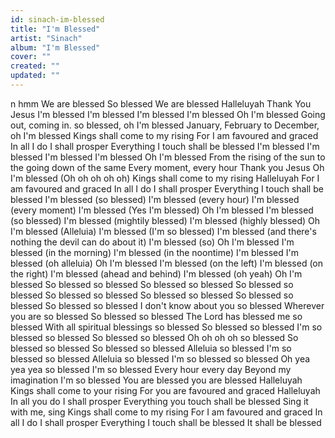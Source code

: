 ```yaml
---
id: sinach-im-blessed
title: "I'm Blessed"
artist: "Sinach"
album: "I'm Blessed"
cover: ""
created: ""
updated: ""
---
```


n hmm
We are blessed
So blessed
We are blessed
Halleluyah
Thank You Jesus
I'm blessed
I'm blessed
I'm blessed
I'm blessed
Oh I'm blessed
Going out, coming in. so blessed, oh I'm blessed
January, February to December, oh I'm blessed
Kings shall come to my rising
For I am favoured and graced
In all I do I shall prosper
Everything I touch shall be blessed
I'm blessed
I'm blessed
I'm blessed
I'm blessed
Oh I'm blessed
From the rising of the sun to the going down of the same
Every moment, every hour
Thank you Jesus
Oh I'm blessed
(Oh oh oh oh oh)
Kings shall come to my rising
Halleluyah
For I am favoured and graced
In all I do I shall prosper
Everything I touch shall be blessed
I'm blessed (so blessed)
I'm blessed (every hour)
I'm blessed (every moment)
I'm blessed (Yes I'm blessed)
Oh I'm blessed
I'm blessed (so blessed)
I'm blessed (mightily blessed)
I'm blessed (highly blessed)
Oh I'm blessed (Alleluia)
I'm blessed (I'm so blessed)
I'm blessed (and there's nothing the devil can do about it)
I'm blessed (so)
Oh I'm blessed
I'm blessed (in the morning)
I'm blessed (in the noontime)
I'm blessed
I'm blessed (oh alleluia)
Oh I'm blessed
I'm blessed (on the left)
I'm blessed (on the right)
I'm blessed (ahead and behind)
I'm blessed (oh yeah)
Oh I'm blessed
So blessed so blessed
So blessed so blessed
So blessed so blessed
So blessed so blessed
So blessed so blessed
So blessed so blessed
So blessed so blessed
I don't know about you so blessed
Wherever you are so blessed
So blessed so blessed
The Lord has blessed me so blessed
With all spiritual blessings so blessed
So blessed so blessed
I'm so blessed so blessed
So blessed so blessed
Oh oh oh oh so blessed
So blessed so blessed
So blessed so blessed
Alleluia so blessed
I'm so blessed  so blessed
Alleluia so blessed
I'm so blessed  so blessed
Oh yea yea yea so blessed
I'm so blessed
Every hour every day
Beyond my imagination
I'm so blessed
You are blessed you are blessed
Halleluyah
Kings shall come to your rising
For you are favoured and graced
Halleluyah
In all you do I shall prosper
Everything you touch shall be blessed
Sing it with me, sing
Kings shall come to my rising
For I am favoured and graced
In all I do I shall prosper
Everything I touch shall be blessed
It shall be blessed